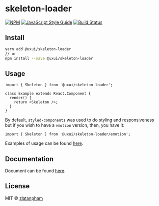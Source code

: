 # skeleton-loader

>

[![NPM](https://img.shields.io/npm/v/skeleton-loader.svg)](https://www.npmjs.com/package/skeleton-loader) [![JavaScript Style Guide](https://img.shields.io/badge/code_style-standard-brightgreen.svg)](https://standardjs.com) [![Build Status](https://travis-ci.org/zlatanpham/skeleton-loader.svg?branch=master)](https://travis-ci.org/zlatanpham/skeleton-loader)

## Install

```bash
yarn add @uxui/skeleton-loader
// or
npm install --save @uxui/skeleton-loader
```

## Usage

```tsx
import { Skeleton } from '@uxui/skeleton-loader';

class Example extends React.Component {
  render() {
    return <Skeleton />;
  }
}
```

By default, `styled-components` was used to do styling and responsiveness but if you wish to have a `emotion` version, then, you have it:

```tsx
import { Skeleton } from '@uxui/skeleton-loader/emotion';
```

Examples of usage can be found [here](https://codesandbox.io/s/7ojl18nlzx).

## Documentation

Document can be found [here](https://skeleton-loader.netlify.com).

## License

MIT © [zlatanpham](https://github.com/zlatanpham)
